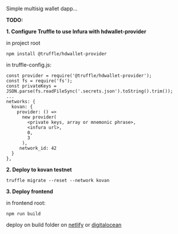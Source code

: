 Simple multisig wallet dapp...

**TODO:**

**1. Configure Truffle to use Infura with hdwallet-provider**

in project root
```
npm install @truffle/hdwallet-provider
```
in truffle-config.js:
```
const provider = require('@truffle/hdwallet-provider');
const fs = require('fs');
const privateKeys = JSON.parse(fs.readFileSync('.secrets.json').toString().trim());
...
networks: {
  kovan: {
    provider: () =>
      new provider(
        <private keys, array or mnemonic phrase>, 
        <infura url>,
        0,
        3
      ),
     network_id: 42
  }
},
```

**2. Deploy to kovan testnet**

```
truffle migrate --reset --network kovan
```

**3. Deploy frontend**

in frontend root:
```
npm run build
```

deploy on build folder on [netlify](https://www.netlify.com/) or [digitalocean](https://www.digitalocean.com/)
